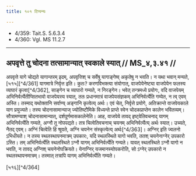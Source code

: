 ```yaml
---
title: १०१ टिप्पन्यः

---
```

- 4/359: Tait.S. 5.6.3.4
- 4/360: Vgl. MS 11.2.7

____________________________________________


## अपवृत्ते तु चोदना तत्सामान्यात् स्वकाले स्यात् // MS_४,३.४१ //

अपवृत्ते यागे चोद्यते यागान्तरम् इदम्, अपवृत्तिश् च सर्वेषु यागाङ्गेष्व् अकृतेषु न भवति। न यथा भवान् मन्यते, [५१५][^4/361] यागमात्रे निर्वृत्त इति। कुतः? करणविभक्त्या संयोगात्, वाजपेयेनेष्ट्या वाजपेयेन फलस्य व्यापारं कृत्वा[^4/362], साङ्गेन च व्यापारो गम्यते, न निरङ्गेन। भवेत् तन्त्रमध्ये प्रयोगः, वदि वाजपेयम् अभिनिर्वर्त्येतीप्सितभावो वाजपेयस्य स्यात्, ततः प्रधानमात्रं वाजपेयसंज्ञकम् अभिनिर्वर्त्येति गम्येत, न त्व् एवम् अस्ति। तस्माद् यथोक्तानि सर्वाण्य् अङ्गानि कृत्वेत्य् अर्थः। एवं चेत्, निर्वृत्ते प्रयोगे, अतिक्रान्ते वाजपेयकाले याग प्रयुज्यते। तस्य चोदनासामान्याज् ज्योतिष्टौमिके विध्यन्ते प्राप्ते स्वेन चोदकप्राप्तेन कालेन भवितव्यम्। सौत्रामण्याश् चोदनासामान्यात्, दर्शपूर्णमासकालेनेति।
आह, वाजपेये तावद् इष्ट्वेतिवचनाद् यागम् अभिनिर्वर्त्येति गम्यते, अग्नौ तु नोपपद्यते। तत्र चित्वेतिवचनाच् चयनम् अभिनिर्वर्त्येत्य् अर्थः स्यात्। उच्यते, नैतद् एवम्। अग्निं चित्वेति हि श्रूयते, अग्नि चयनेन संस्कृत्येत्य् अर्थः[^4/363]। अग्निर् इति ज्वलनो ऽभिधीयते। न तस्य स्थलस्थापनमात्रम् उपकारः, यदि स्थलस्थिते यागो भवति, ततश् चयनेनाग्नेर् उपकारो ऽस्ति। तम् अभिनिर्वर्त्येति स्थलस्थिते ऽग्नौ यागम् अभिनिर्वर्त्येति गम्यते। यावत् स्थलस्थिते ऽग्नौ यागो न भवति, न तावद् अग्निश् चयनेनोपक्रियते। येनाग्निर् यजमानस्योपकरोति, सो ऽग्नेर् उपकारो न स्थलस्थापनमात्रम्। तस्मात् तत्रापि यागम् अभिनिर्वर्त्येति गम्यते।


[५१६][^4/364]
